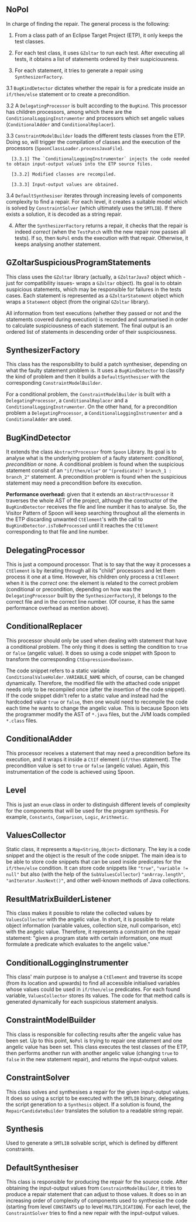 ## NoPol
In charge of finding the repair. The general process is the following:

1. From a class path of an Eclipse Target Project (ETP), it only keeps the test classes.

2. For each test class, it uses `GZoltar` to run each test. After executing all tests, it obtains a list of statements ordered by their suspiciousness.

3. For each statement, it tries to generate a repair using `SynthesizerFactory`.

  3.1 `BugKindDetector` dictates whether the repair is for a predicate inside an `if/then/else` statement or to create a precondition.

  3.2 A `DelegatingProcessor` is built according to the `BugKind`. This processor has children processors, among which there are the `ConditionalLoggingInstrumenter` and processors which set angelic values (`ConditionalAdder` and `ConditionalReplacer`).

  3.3 `ConstraintModelBuilder` loads the different tests classes from the ETP. Doing so, will trigger the compilation of classes and the execution of the processors (`SpoonClassLoader.processJavaFile`).

      [3.3.1] The `ConditionalLoggingInstrumenter` injects the code needed to obtain input-output values into the ETP source files.

      [3.3.2] Modified classes are recompiled.

      [3.3.3] Input-output values are obtained.

  3.4 `DefaultSynthesiser` iterates through increasing levels of components complexity to find a repair. For each level, it creates a suitable model which is solved by `ConstraintSolver` (which ultimately uses the `SMTLIB`). If there exists a solution, it is decoded as a string repair.

4. After the `SynthesizerFactory` returns a repair, it checks that the repair is indeed _correct_ (when the `TestPatch` with the new repair now passes all tests). If so, then `NoPol` ends the execution with that repair. Otherwise, it keeps analysing another statement.


## GZoltarSuspiciousProgramStatements
This class uses the `GZoltar` library (actually, a `GZoltarJava7` object which -just for compatibility issues- wraps a `GZoltar` object). Its goal is to obtain suspicious statements, which may be responsible for failures in the tests cases. Each statement is represented as a `GZoltarStatement` object which wraps a `Statement` object (from the original `GZoltar` library).

All information from test executions (whether they passed or not and the statements covered during execution) is recorded and summarised in order to calculate suspiciousness of each statement. The final output is an ordered list of statements in descending order of their suspiciousness.


## SynthesizerFactory
This class has the responsibility to build a patch synthesiser, depending on what the faulty statement problem is. It uses a `BugKindDetector` to classify the kind of problem and then it builds a `DefaultSynthesiser` with the corresponding `ConstraintModelBuilder`.

For a conditional problem, the `ConstraintModelBuilder` is built with a `DelegatingProcessor`, a `ConditionalReplacer` and a `ConditionalLoggingInstrumenter`. On the other hand, for a precondition problem a `DelegatingProcessor`, a `ConditionalLoggingInstrumenter` and a `ConditionalAdder` are used.


## BugKindDetector
It extends the class `AbstractProcessor` from `Spoon` Library. Its goal is to analyse what is the underlying problem of a faulty statement: _conditional_, _precondition_ or none. A conditional problem is found when the suspicious statement consist of an `"if/then/else"` or `"(predicate)? branch_1 : branch_2"` statement. A precondition problem is found when the suspicious statement may need a precondition before its execution.

**Performance overhead:** given that it extends an `AbstractProcessor` it traverses the whole AST of the project, although the constructor of the `BugKindDetector` receives the file and line number it has to analyse. So, the Visitor Pattern of Spoon will keep searching throughout all the elements in the ETP discarding unwanted `CtElement`'s with the call to `BugKindDetector.isToBeProcessed` until it reaches the `CtElement` corresponding to that file and line number.


## DelegatingProcessor
This is just a compound processor. That is to say that the way it processes a `CtElement` is by iterating through all its "child" processors and let them process it one at a time. However, his children only process a `CtElement` when it is the _correct_ one: the element is related to the correct problem (conditional or precondition, depending on how was the `DelegatingProcessor` built by the `SynthesizerFactory`), it belongs to the correct file and in the correct line number. (Of course, it has the same performance overhead as mention above).


## ConditionalReplacer
This processor should only be used when dealing with statement that have a conditional problem. The only thing it does is setting the condition to `true` or `false` (angelic value). It does so using a code snippet with Spoon to transform the corresponding `CtExpression<Boolean>`.

The code snippet refers to a static variable `ConditionalValueHolder.VARIABLE_NAME` which, of course, can be changed dynamically. Therefore, the modified file with the attached code snippet needs only to be recompiled once (after the insertion of the code snippet). If the code snippet didn't refer to a static value and instead had the hardcoded value `true` or `false`, then one would need to recompile the code each time he wants to change the angelic value. This is because Spoon lets the programmer modify the AST of `*.java` files, but the JVM loads compiled `*.class` files.


## ConditionalAdder
This processor receives a statement that may need a precondition before its execution, and it wraps it inside a `CtIf` element (`if/then` statement). The precondition value is set to `true` or `false` (angelic value). Again, this instrumentation of the code is achieved using Spoon.


## Level
This is just an `enum` class in order to distinguish different levels of complexity for the components that will be used for the program synthesis. For example, `Constants`, `Comparison`, `Logic`, `Arithmetic`.


## ValuesCollector
Static class, it represents a `Map<String,Object>` dictionary. The key is a code snippet and the object is the result of the code snippet. The main idea is to be able to store code snippets that can be used inside predicates for the `if/then/else` condition. It can store code snippets like `"true"`, `"variable != null"` but also (with the help of the `SubValuesCollector`) `"anArray.length"`, `"anIterator.hasNext()"`, and other well-known methods of Java collections.


## ResultMatrixBuilderListener
This class makes it possible to relate the collected values by `ValuesCollector` with the angelic value. In short, it is possible to relate object information (variable values, collection size, null comparison, etc) with the angelic value. Therefore, it represents a constraint on the repair statement: "given a program state with certain information, one must formulate a predicate which evaluates to the angelic value."


## ConditionalLoggingInstrumenter
This class' main purpose is to analyse a `CtElement` and traverse its scope (from its location and upwards) to find all accessible initialised variables whose values could be used in `if/then/else` predicates. For each found variable, `ValuesCollector` stores its values. The code for that method calls is generated dynamically for each suspicious statement analysis.


## ConstraintModelBuilder
This class is responsible for collecting results after the angelic value has been set. Up to this point, `NoPol` is trying to repair one statement and one angelic value has been set. This class executes the test classes of the ETP, then performs another run with another angelic value (changing `true` to `false` in the new statement repair), and returns the input-output values.


## ConstraintSolver
This class solves and synthesises a repair for the given input-output values. It does so using a script to be executed with the `SMTLIB` binary, delegating the script generation to a `Synthesis` object. If a solution is found, the `RepairCandidateBuilder` translates the solution to a readable string repair.


## Synthesis
Used to generate a `SMTLIB` solvable script, which is defined by different constraints.


## DefaultSynthesiser
This class is responsible for producing the repair for the source code. After obtaining the input-output values from `ConstraintModelBuilder`, it tries to produce a repair statement that can adjust to those values. It does so in an increasing order of complexity of components used to synthesise the code (starting from level `CONSTANTS` up to level `MULTIPLICATION`). For each level, the `ConstraintSolver` tries to find a new repair with the input-output values.
